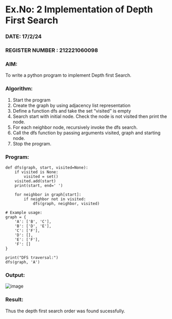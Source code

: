 # Ex.No: 2  Implementation of Depth First Search
### DATE: 17/2/24                                                                           
### REGISTER NUMBER : 212221060098
### AIM: 
To write a python program to implement Depth first Search. 
### Algorithm:
1. Start the program
2. Create the graph by using adjacency list representation
3. Define a function dfs and take the set “visited” is empty 
4. Search start with initial node. Check the node is not visited then print the node.
5. For each neighbor node, recursively invoke the dfs search.
6. Call the dfs function by passing arguments visited, graph and starting node.
7. Stop the program.
### Program:
```
def dfs(graph, start, visited=None):
    if visited is None:
        visited = set()
    visited.add(start)
    print(start, end=' ')

    for neighbor in graph[start]:
        if neighbor not in visited:
            dfs(graph, neighbor, visited)

# Example usage:
graph = {
    'A': ['B', 'C'],
    'B': ['D', 'E'],
    'C': ['F'],
    'D': [],
    'E': ['F'],
    'F': []
}

print("DFS traversal:")
dfs(graph, 'A')
```
### Output:
![image](https://github.com/P-Jayashree/AI_Lab_2023-24/assets/161108372/aab3f43d-16b2-4fbf-a0e1-4f403361dbd2)
### Result:
Thus the depth first search order was found sucessfully.
